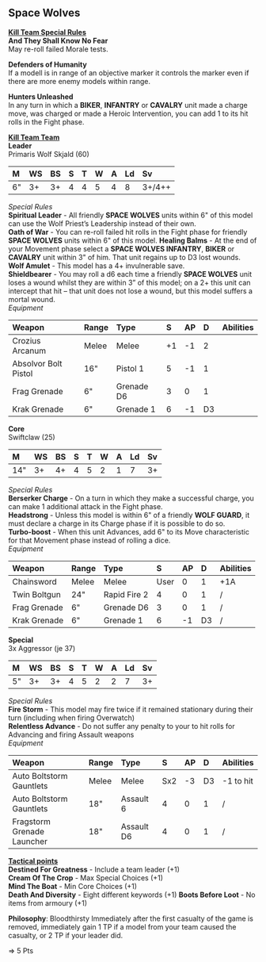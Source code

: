 ## Space Wolves  
<ins>**Kill Team Special Rules**</ins>  
**And They Shall Know No Fear**  
May re-roll failed Morale tests.  

**Defenders of Humanity**  
If a modell is in range of an objective marker it controls the marker even if there are more enemy models within range.  

**Hunters Unleashed**  
In any turn in which a **BIKER**, **INFANTRY** or **CAVALRY** unit made a charge move, was charged or made a Heroic Intervention, you can add 1 to its hit rolls in the Fight phase.  

<ins>**Kill Team Team**</ins>  
**Leader**  
Primaris Wolf Skjald (60)  

|M|WS|BS|S|T|W|A|Ld|Sv|
|:---|:---|:---|:---|:---|:---|:---|:---|:---|
|6"|3+|3+|4|4|5|4|8|3+/4++|

*Special Rules*  
**Spiritual Leader** - All friendly **SPACE WOLVES** units within 6" of this model can use the Wolf Priest’s Leadership instead of their own.  
**Oath of War** - You can re-roll failed hit rolls in the Fight phase for friendly **SPACE WOLVES** units within 6" of this model.
**Healing Balms** - At the end of your Movement phase select a **SPACE WOLVES INFANTRY**, **BIKER** or **CAVALRY** unit within 3" of him. That unit regains up to D3 lost wounds.  
**Wolf Amulet** - This model has a 4+ invulnerable save.  
**Shieldbearer** - You may roll a d6 each time a friendly **SPACE WOLVES** unit loses a wound whilst they are within 3” of this model; on a 2+ this unit can intercept that hit – that unit does not lose a wound, but this model suffers a mortal wound.  
*Equipment*  

|Weapon|Range|Type|S|AP|D|Abilities|
|:---|:---|:---|:---|:---|:---|:---|
|Crozius Arcanum|Melee|Melee|+1|-1|2||
|Absolvor Bolt Pistol|16"|Pistol 1|5|-1|1||
|Frag Grenade|6"|Grenade D6|3|0|1||
|Krak Grenade|6"|Grenade 1|6|-1|D3||

**Core**  
Swiftclaw (25)  

|M|WS|BS|S|T|W|A|Ld|Sv|
|:---|:---|:---|:---|:---|:---|:---|:---|:---|
|14"|3+|4+|4|5|2|1|7|3+|

*Special Rules*  
**Berserker Charge** - On a turn in which they make a successful charge, you can make 1 additional attack in the Fight phase.  
**Headstrong** - Unless this model is within 6" of a friendly **WOLF GUARD**, it must declare a charge in its Charge phase if it is possible to do so.  
**Turbo-boost** - When this unit Advances, add 6" to its Move characteristic for that Movement phase instead of rolling a dice.  
*Equipment*  

|Weapon|Range|Type|S|AP|D|Abilities|
|:---|:---|:---|:---|:---|:---|:---|
|Chainsword|Melee|Melee|User|0|1|+1A|
|Twin Boltgun|24"|Rapid Fire 2|4|0|1|/|
|Frag Grenade|6"|Grenade D6|3|0|1|/|
|Krak Grenade|6"|Grenade 1|6|-1|D3|/|

**Special**  
3x Aggressor (je 37)  

|M|WS|BS|S|T|W|A|Ld|Sv|
|:---|:---|:---|:---|:---|:---|:---|:---|:---|
|5"|3+|3+|4|5|2|2|7|3+|

*Special Rules*  
**Fire Storm** - This model may fire twice if it remained stationary during their turn (including when firing Overwatch)  
**Relentless Advance** - Do not suffer any penalty to your to hit rolls for Advancing and firing Assault weapons  
*Equipment*  

|Weapon|Range|Type|S|AP|D|Abilities|
|:---|:---|:---|:---|:---|:---|:---|
|Auto Boltstorm Gauntlets|Melee|Melee|Sx2|-3|D3|-1 to hit|
|Auto Boltstorm Gauntlets|18"|Assault 6|4|0|1|/|
|Fragstorm Grenade Launcher|18"|Assault D6|4|0|1|/|

<ins>**Tactical points**</ins>  
**Destined For Greatness** - Include a team leader (+1)  
**Cream Of The Crop** - Max Special Choices (+1)  
**Mind The Boat** - Min Core Choices (+1)  
**Death And Diversity** - Eight different keywords (+1)
**Boots Before Loot** - No items from armoury (+1)  

**Philosophy**: Bloodthirsty
Immediately after the first casualty of the game is removed, immediately gain 1 TP if a model from your team caused the casualty, or 2 TP if your leader did.

=> 5 Pts
